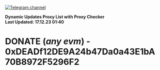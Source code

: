 [![Telegram channel](https://img.shields.io/endpoint?url=https://runkit.io/damiankrawczyk/telegram-badge/branches/master?url=https://t.me/n4z4v0d)](https://t.me/n4z4v0d) 

**Dynamic Updates Proxy List with Proxy Checker**  
**Last Updated: 17.12.23 01:40**

# DONATE (_any evm_) - 0xDEADf12DE9A24b47Da0a43E1bA70B8972F5296F2
